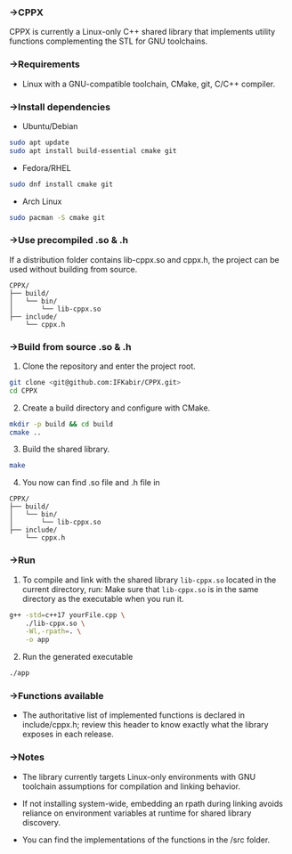 ### ->CPPX

CPPX is currently a Linux-only C++ shared library that implements utility functions complementing the STL for GNU toolchains.

### ->Requirements

- Linux with a GNU-compatible toolchain, CMake, git, C/C++ compiler.

### ->Install dependencies

- Ubuntu/Debian
```bash
sudo apt update
sudo apt install build-essential cmake git
```

- Fedora/RHEL
```bash
sudo dnf install cmake git
```

- Arch Linux
```bash
sudo pacman -S cmake git
```

### ->Use precompiled .so & .h

If a distribution folder contains lib-cppx.so and cppx.h, the project can be used without building from source.
```
CPPX/
├── build/
│   └── bin/
│       └── lib-cppx.so
├── include/
    └── cppx.h
```

### ->Build from source .so & .h

1) Clone the repository and enter the project root.
```bash
git clone <git@github.com:IFKabir/CPPX.git>
cd CPPX
```

2) Create a build directory and configure with CMake.
```bash
mkdir -p build && cd build
cmake ..
```

3) Build the shared library.
```bash
make
```

4) You now can find .so file and .h file in
```
CPPX/
├── build/
│   └── bin/
│       └── lib-cppx.so
├── include/
    └── cppx.h
```

### ->Run

1) To compile and link with the shared library `lib-cppx.so` located in the current directory, run:
Make sure that `lib-cppx.so` is in the same directory as the executable when you run it.
```bash
g++ -std=c++17 yourFile.cpp \
    ./lib-cppx.so \
    -Wl,-rpath=. \
    -o app
```
2) Run the generated executable
```bash
./app
```

### ->Functions available

- The authoritative list of implemented functions is declared in include/cppx.h; review this header to know exactly what the library exposes in each release.

### ->Notes

- The library currently targets Linux-only environments with GNU toolchain assumptions for compilation and linking behavior.

- If not installing system-wide, embedding an rpath during linking avoids reliance on environment variables at runtime for shared library discovery.

- You can find the implementations of the functions in the /src folder.